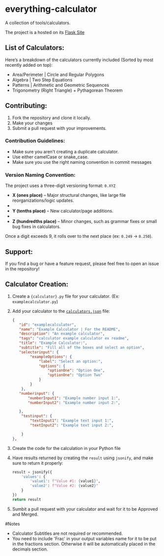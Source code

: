 # everything-calculator
A collection of tools/calculators.

The project is a hosted on its [Flask Site](https://everything-calculator.vercel.app/)


## List of Calculators:
Here’s a breakdown of the calculators currently included (Sorted by most recently added on top):

- Area/Perimeter | Circle and Regular Polygons
- Algebra | Two Step Equations
- Patterns | Arithmetic and Geometric Sequences
- Trigonometry (Right Triangle) + Pythagorean Theorem

## Contributing:
1. Fork the repository and clone it locally.
2. Make your changes
3. Submit a pull request with your improvements.

### Contribution Guidelines:
- Make sure you aren't creating a duplicate calculator.
- Use either camelCase or snake_case.
- Make sure you use the right naming convention in commit messages

### Version Naming Convention:
The project uses a three-digit versioning format: `0.XYZ`

- **X (ones place)** – Major structural changes, like large file reorganizations/logic updates.
- 
- **Y (tenths place)** – New calculator/page additions.
- 
- **Z (hundredths place)** – Minor changes, such as grammar fixes or small bug fixes in calculators.  

Once a digit exceeds 9, it rolls over to the next place (ex: `0.249` -> `0.250`).

## Support:
If you find a bug or have a feature request, please feel free to open an issue in the repository!

## Calculator Creation:
1. Create a `{calculator}.py` file for your calculator. (Ex: `examplecalculator.py`)
2. Add your calculator to the [`calculators.json`](calculators.json) file:

    ```json
   {
       "id": "examplecalculator", 
       "name": "Example Calculator | For the README",
       "description": "An example calculator",
       "tags": "calculator example calculator ex readme",
       "title": "Example Calculator:",
       "subtitle": "Fill all of the boxes and select an option",
       "selectorinput": {
            "exampleOptions": {
                "label": "Select an option:",
                "options": {
                    "optionOne": "Option One",
                    "optionOne": "Option Two"
                }
            }
        },
       "numberinput": {
           "numberInput1": "Example number input 1:",
           "numberInput2": "Example number input 2:",

       },
        "testinput": {
            "textInput1": "Example text input 1:",
            "textInput2": "Example text input 2:",

        }
   },
   ```
   
4. Create the code for the calculation in your Python file
5. Have results returned by creating the `result` using `jsonify`, and make sure to return it properly:

    ```python
    result = jsonify({
        'values': {
            'value1': f"Value #1: {value1}",
            'value2': f"Value #2: {value2}"
        }
    })
    return result
    ```
6. Sumbit a pull request with your calculator and wait for it to be Approved and Merged.

#Notes
- Calculator Subtitles are not required or recommended. 
- You need to include 'Frac' in your output variables name for it to be put in the fractions section. Otherwise it will be automatically placed in the decimals section. 